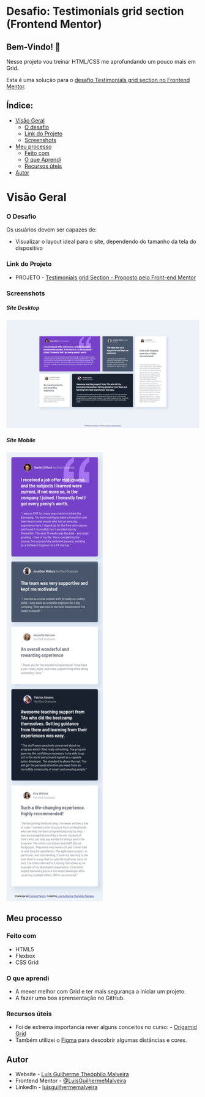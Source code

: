 # Desafio: Testimonials grid section (Frontend Mentor)

## Bem-Vindo! 👋

Nesse projeto vou treinar HTML/CSS me aprofundando um pouco mais em Grid.

Esta é uma solução para o [desafio Testimonials grid section no Frontend Mentor](https://www.frontendmentor.io/challenges/testimonials-grid-section-Nnw6J7Un7).
## Índice:

- [Visão Geral](#visao-geral)
  - [O desafio](#o-desafio)  
  - [Link do Projeto](#link-do-projeto)
  - [Screenshots](#screenshots)
- [Meu processo](#meu-processo)
  - [Feito com](#feito-com)
  - [O que Aprendi](#o-que-aprendi)
  - [Recursos úteis](#recursos-úteis)
- [Autor](#autor)

# Visão Geral

### O Desafio

Os usuários devem ser capazes de:

- Visualizar o layout ideal para o site, dependendo do tamanho da tela do dispositivo

### Link do Projeto

- PROJETO - [Testimonials grid Section - Proposto pelo Front-end Mentor](https://luisguilhermemalveira.github.io/Projeto-Grid.io/)

### Screenshots
##### Site Desktop
<img src="design/Desktop.png" alt="Design Desktop">

##### Site Mobile <br>
<img src="design/Mobile.png" alt="Design Mobile" width = 50%>


## Meu processo

### Feito com

- HTML5
- Flexbox
- CSS Grid

### O que aprendi

- A mexer melhor com Grid e ter mais segurança a iniciar um projeto.
- A fazer uma boa aprensentação no GitHub.

### Recursos úteis

- Foi de extrema importancia rever alguns conceitos no curso: - [Origamid Grid](https://www.origamid.com/curso/css-grid-layout)
- Também utilizei o [Figma](https://www.figma.com/) para descobrir algumas distâncias e cores.

## Autor

- Website - [Luís Guilherme Theóphilo Malveira](https://github.com/LuisGuilhermeMalveira)
- Frontend Mentor - [@LuisGuilhermeMalveira](https://www.frontendmentor.io/profile/LuisGuilhermeMalveira)
- LinkedIn - [luisguilhermemalveira](https://www.linkedin.com/in/luisguilhermemalveira/)
